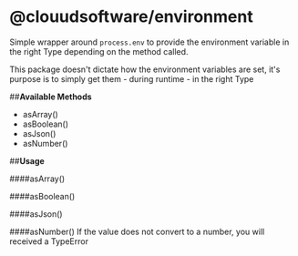 # @clouudsoftware/environment  
  
Simple wrapper around `process.env` to provide the environment variable in the right Type depending on the method called.

This package doesn't dictate how the environment variables are set, it's purpose is to simply get them - during runtime - in the right Type
  
##**Available Methods**  
* asArray()  
* asBoolean()  
* asJson()  
* asNumber()  
  
##**Usage**

####asArray()

####asBoolean()

####asJson()

####asNumber()
If the value does not convert to a number, you will received a TypeError
